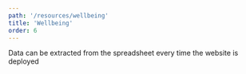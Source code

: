```yaml
---
path: '/resources/wellbeing'
title: 'Wellbeing'
order: 6
---
```


Data can be extracted from the spreadsheet every time the website is deployed
